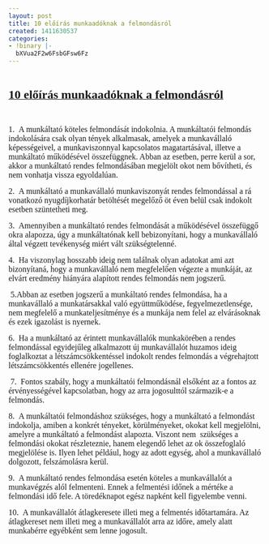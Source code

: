 ```yaml
---
layout: post
title: 10 előírás munkaadóknak a felmondásról
created: 1411630537
categories:
- !binary |-
  bXVua2F2w6FsbGFsw6Fz
---
```

<p>&nbsp;</p><p><!--[if gte mso 9]><xml>
 <w:WordDocument>
  <w:View>Normal</w:View>
  <w:Zoom>0</w:Zoom>
  <w:TrackMoves></w>
  <w:TrackFormatting></w>
  <w:HyphenationZone>21</w:HyphenationZone>
  <w:PunctuationKerning></w>
  <w:ValidateAgainstSchemas></w>
  <w:SaveIfXMLInvalid>false</w:SaveIfXMLInvalid>
  <w:IgnoreMixedContent>false</w:IgnoreMixedContent>
  <w:AlwaysShowPlaceholderText>false</w:AlwaysShowPlaceholderText>
  <w:DoNotPromoteQF></w>
  <w:LidThemeOther>HU</w:LidThemeOther>
  <w:LidThemeAsian>X-NONE</w:LidThemeAsian>
  <w:LidThemeComplexScript>X-NONE</w:LidThemeComplexScript>
  <w:Compatibility>
   <w:BreakWrappedTables></w>
   <w:SnapToGridInCell></w>
   <w:WrapTextWithPunct></w>
   <w:UseAsianBreakRules></w>
   <w:DontGrowAutofit></w>
   <w:SplitPgBreakAndParaMark></w>
   <w:EnableOpenTypeKerning></w>
   <w:DontFlipMirrorIndents></w>
   <w:OverrideTableStyleHps></w>
  </w:Compatibility>
  <m:mathPr>
   <m:mathFont m:val="Cambria Math"></m>
   <m:brkBin m:val="before"></m>
   <m:brkBinSub m:val="&#45;-"></m>
   <m:smallFrac m:val="off"></m>
   <m:dispDef></m>
   <m:lMargin m:val="0"></m>
   <m:rMargin m:val="0"></m>
   <m:defJc m:val="centerGroup"></m>
   <m:wrapIndent m:val="1440"></m>
   <m:intLim m:val="subSup"></m>
   <m:naryLim m:val="undOvr"></m>
  </m:mathPr></w:WordDocument>
</xml><![endif]--><!--[if gte mso 9]><xml>
 <w:LatentStyles DefLockedState="false" DefUnhideWhenUsed="false"
  DefSemiHidden="false" DefQFormat="false" DefPriority="99"
  LatentStyleCount="371">
  <w:LsdException Locked="false" Priority="0" QFormat="true" Name="Normal"></w>
  <w:LsdException Locked="false" Priority="9" QFormat="true" Name="heading 1"></w>
  <w:LsdException Locked="false" Priority="9" SemiHidden="true"
   UnhideWhenUsed="true" QFormat="true" Name="heading 2"></w>
  <w:LsdException Locked="false" Priority="9" SemiHidden="true"
   UnhideWhenUsed="true" QFormat="true" Name="heading 3"></w>
  <w:LsdException Locked="false" Priority="9" SemiHidden="true"
   UnhideWhenUsed="true" QFormat="true" Name="heading 4"></w>
  <w:LsdException Locked="false" Priority="9" SemiHidden="true"
   UnhideWhenUsed="true" QFormat="true" Name="heading 5"></w>
  <w:LsdException Locked="false" Priority="9" SemiHidden="true"
   UnhideWhenUsed="true" QFormat="true" Name="heading 6"></w>
  <w:LsdException Locked="false" Priority="9" SemiHidden="true"
   UnhideWhenUsed="true" QFormat="true" Name="heading 7"></w>
  <w:LsdException Locked="false" Priority="9" SemiHidden="true"
   UnhideWhenUsed="true" QFormat="true" Name="heading 8"></w>
  <w:LsdException Locked="false" Priority="9" SemiHidden="true"
   UnhideWhenUsed="true" QFormat="true" Name="heading 9"></w>
  <w:LsdException Locked="false" SemiHidden="true" UnhideWhenUsed="true"
   Name="index 1"></w>
  <w:LsdException Locked="false" SemiHidden="true" UnhideWhenUsed="true"
   Name="index 2"></w>
  <w:LsdException Locked="false" SemiHidden="true" UnhideWhenUsed="true"
   Name="index 3"></w>
  <w:LsdException Locked="false" SemiHidden="true" UnhideWhenUsed="true"
   Name="index 4"></w>
  <w:LsdException Locked="false" SemiHidden="true" UnhideWhenUsed="true"
   Name="index 5"></w>
  <w:LsdException Locked="false" SemiHidden="true" UnhideWhenUsed="true"
   Name="index 6"></w>
  <w:LsdException Locked="false" SemiHidden="true" UnhideWhenUsed="true"
   Name="index 7"></w>
  <w:LsdException Locked="false" SemiHidden="true" UnhideWhenUsed="true"
   Name="index 8"></w>
  <w:LsdException Locked="false" SemiHidden="true" UnhideWhenUsed="true"
   Name="index 9"></w>
  <w:LsdException Locked="false" Priority="39" SemiHidden="true"
   UnhideWhenUsed="true" Name="toc 1"></w>
  <w:LsdException Locked="false" Priority="39" SemiHidden="true"
   UnhideWhenUsed="true" Name="toc 2"></w>
  <w:LsdException Locked="false" Priority="39" SemiHidden="true"
   UnhideWhenUsed="true" Name="toc 3"></w>
  <w:LsdException Locked="false" Priority="39" SemiHidden="true"
   UnhideWhenUsed="true" Name="toc 4"></w>
  <w:LsdException Locked="false" Priority="39" SemiHidden="true"
   UnhideWhenUsed="true" Name="toc 5"></w>
  <w:LsdException Locked="false" Priority="39" SemiHidden="true"
   UnhideWhenUsed="true" Name="toc 6"></w>
  <w:LsdException Locked="false" Priority="39" SemiHidden="true"
   UnhideWhenUsed="true" Name="toc 7"></w>
  <w:LsdException Locked="false" Priority="39" SemiHidden="true"
   UnhideWhenUsed="true" Name="toc 8"></w>
  <w:LsdException Locked="false" Priority="39" SemiHidden="true"
   UnhideWhenUsed="true" Name="toc 9"></w>
  <w:LsdException Locked="false" SemiHidden="true" UnhideWhenUsed="true"
   Name="Normal Indent"></w>
  <w:LsdException Locked="false" SemiHidden="true" UnhideWhenUsed="true"
   Name="footnote text"></w>
  <w:LsdException Locked="false" SemiHidden="true" UnhideWhenUsed="true"
   Name="annotation text"></w>
  <w:LsdException Locked="false" SemiHidden="true" UnhideWhenUsed="true"
   Name="header"></w>
  <w:LsdException Locked="false" SemiHidden="true" UnhideWhenUsed="true"
   Name="footer"></w>
  <w:LsdException Locked="false" SemiHidden="true" UnhideWhenUsed="true"
   Name="index heading"></w>
  <w:LsdException Locked="false" Priority="35" SemiHidden="true"
   UnhideWhenUsed="true" QFormat="true" Name="caption"></w>
  <w:LsdException Locked="false" SemiHidden="true" UnhideWhenUsed="true"
   Name="table of figures"></w>
  <w:LsdException Locked="false" SemiHidden="true" UnhideWhenUsed="true"
   Name="envelope address"></w>
  <w:LsdException Locked="false" SemiHidden="true" UnhideWhenUsed="true"
   Name="envelope return"></w>
  <w:LsdException Locked="false" SemiHidden="true" UnhideWhenUsed="true"
   Name="footnote reference"></w>
  <w:LsdException Locked="false" SemiHidden="true" UnhideWhenUsed="true"
   Name="annotation reference"></w>
  <w:LsdException Locked="false" SemiHidden="true" UnhideWhenUsed="true"
   Name="line number"></w>
  <w:LsdException Locked="false" SemiHidden="true" UnhideWhenUsed="true"
   Name="page number"></w>
  <w:LsdException Locked="false" SemiHidden="true" UnhideWhenUsed="true"
   Name="endnote reference"></w>
  <w:LsdException Locked="false" SemiHidden="true" UnhideWhenUsed="true"
   Name="endnote text"></w>
  <w:LsdException Locked="false" SemiHidden="true" UnhideWhenUsed="true"
   Name="table of authorities"></w>
  <w:LsdException Locked="false" SemiHidden="true" UnhideWhenUsed="true"
   Name="macro"></w>
  <w:LsdException Locked="false" SemiHidden="true" UnhideWhenUsed="true"
   Name="toa heading"></w>
  <w:LsdException Locked="false" SemiHidden="true" UnhideWhenUsed="true"
   Name="List"></w>
  <w:LsdException Locked="false" SemiHidden="true" UnhideWhenUsed="true"
   Name="List Bullet"></w>
  <w:LsdException Locked="false" SemiHidden="true" UnhideWhenUsed="true"
   Name="List Number"></w>
  <w:LsdException Locked="false" SemiHidden="true" UnhideWhenUsed="true"
   Name="List 2"></w>
  <w:LsdException Locked="false" SemiHidden="true" UnhideWhenUsed="true"
   Name="List 3"></w>
  <w:LsdException Locked="false" SemiHidden="true" UnhideWhenUsed="true"
   Name="List 4"></w>
  <w:LsdException Locked="false" SemiHidden="true" UnhideWhenUsed="true"
   Name="List 5"></w>
  <w:LsdException Locked="false" SemiHidden="true" UnhideWhenUsed="true"
   Name="List Bullet 2"></w>
  <w:LsdException Locked="false" SemiHidden="true" UnhideWhenUsed="true"
   Name="List Bullet 3"></w>
  <w:LsdException Locked="false" SemiHidden="true" UnhideWhenUsed="true"
   Name="List Bullet 4"></w>
  <w:LsdException Locked="false" SemiHidden="true" UnhideWhenUsed="true"
   Name="List Bullet 5"></w>
  <w:LsdException Locked="false" SemiHidden="true" UnhideWhenUsed="true"
   Name="List Number 2"></w>
  <w:LsdException Locked="false" SemiHidden="true" UnhideWhenUsed="true"
   Name="List Number 3"></w>
  <w:LsdException Locked="false" SemiHidden="true" UnhideWhenUsed="true"
   Name="List Number 4"></w>
  <w:LsdException Locked="false" SemiHidden="true" UnhideWhenUsed="true"
   Name="List Number 5"></w>
  <w:LsdException Locked="false" Priority="10" QFormat="true" Name="Title"></w>
  <w:LsdException Locked="false" SemiHidden="true" UnhideWhenUsed="true"
   Name="Closing"></w>
  <w:LsdException Locked="false" SemiHidden="true" UnhideWhenUsed="true"
   Name="Signature"></w>
  <w:LsdException Locked="false" Priority="1" SemiHidden="true"
   UnhideWhenUsed="true" Name="Default Paragraph Font"></w>
  <w:LsdException Locked="false" SemiHidden="true" UnhideWhenUsed="true"
   Name="Body Text"></w>
  <w:LsdException Locked="false" SemiHidden="true" UnhideWhenUsed="true"
   Name="Body Text Indent"></w>
  <w:LsdException Locked="false" SemiHidden="true" UnhideWhenUsed="true"
   Name="List Continue"></w>
  <w:LsdException Locked="false" SemiHidden="true" UnhideWhenUsed="true"
   Name="List Continue 2"></w>
  <w:LsdException Locked="false" SemiHidden="true" UnhideWhenUsed="true"
   Name="List Continue 3"></w>
  <w:LsdException Locked="false" SemiHidden="true" UnhideWhenUsed="true"
   Name="List Continue 4"></w>
  <w:LsdException Locked="false" SemiHidden="true" UnhideWhenUsed="true"
   Name="List Continue 5"></w>
  <w:LsdException Locked="false" SemiHidden="true" UnhideWhenUsed="true"
   Name="Message Header"></w>
  <w:LsdException Locked="false" Priority="11" QFormat="true" Name="Subtitle"></w>
  <w:LsdException Locked="false" SemiHidden="true" UnhideWhenUsed="true"
   Name="Salutation"></w>
  <w:LsdException Locked="false" SemiHidden="true" UnhideWhenUsed="true"
   Name="Date"></w>
  <w:LsdException Locked="false" SemiHidden="true" UnhideWhenUsed="true"
   Name="Body Text First Indent"></w>
  <w:LsdException Locked="false" SemiHidden="true" UnhideWhenUsed="true"
   Name="Body Text First Indent 2"></w>
  <w:LsdException Locked="false" SemiHidden="true" UnhideWhenUsed="true"
   Name="Note Heading"></w>
  <w:LsdException Locked="false" SemiHidden="true" UnhideWhenUsed="true"
   Name="Body Text 2"></w>
  <w:LsdException Locked="false" SemiHidden="true" UnhideWhenUsed="true"
   Name="Body Text 3"></w>
  <w:LsdException Locked="false" SemiHidden="true" UnhideWhenUsed="true"
   Name="Body Text Indent 2"></w>
  <w:LsdException Locked="false" SemiHidden="true" UnhideWhenUsed="true"
   Name="Body Text Indent 3"></w>
  <w:LsdException Locked="false" SemiHidden="true" UnhideWhenUsed="true"
   Name="Block Text"></w>
  <w:LsdException Locked="false" SemiHidden="true" UnhideWhenUsed="true"
   Name="Hyperlink"></w>
  <w:LsdException Locked="false" SemiHidden="true" UnhideWhenUsed="true"
   Name="FollowedHyperlink"></w>
  <w:LsdException Locked="false" Priority="22" QFormat="true" Name="Strong"></w>
  <w:LsdException Locked="false" Priority="20" QFormat="true" Name="Emphasis"></w>
  <w:LsdException Locked="false" SemiHidden="true" UnhideWhenUsed="true"
   Name="Document Map"></w>
  <w:LsdException Locked="false" SemiHidden="true" UnhideWhenUsed="true"
   Name="Plain Text"></w>
  <w:LsdException Locked="false" SemiHidden="true" UnhideWhenUsed="true"
   Name="E-mail Signature"></w>
  <w:LsdException Locked="false" SemiHidden="true" UnhideWhenUsed="true"
   Name="HTML Top of Form"></w>
  <w:LsdException Locked="false" SemiHidden="true" UnhideWhenUsed="true"
   Name="HTML Bottom of Form"></w>
  <w:LsdException Locked="false" SemiHidden="true" UnhideWhenUsed="true"
   Name="Normal (Web)"></w>
  <w:LsdException Locked="false" SemiHidden="true" UnhideWhenUsed="true"
   Name="HTML Acronym"></w>
  <w:LsdException Locked="false" SemiHidden="true" UnhideWhenUsed="true"
   Name="HTML Address"></w>
  <w:LsdException Locked="false" SemiHidden="true" UnhideWhenUsed="true"
   Name="HTML Cite"></w>
  <w:LsdException Locked="false" SemiHidden="true" UnhideWhenUsed="true"
   Name="HTML Code"></w>
  <w:LsdException Locked="false" SemiHidden="true" UnhideWhenUsed="true"
   Name="HTML Definition"></w>
  <w:LsdException Locked="false" SemiHidden="true" UnhideWhenUsed="true"
   Name="HTML Keyboard"></w>
  <w:LsdException Locked="false" SemiHidden="true" UnhideWhenUsed="true"
   Name="HTML Preformatted"></w>
  <w:LsdException Locked="false" SemiHidden="true" UnhideWhenUsed="true"
   Name="HTML Sample"></w>
  <w:LsdException Locked="false" SemiHidden="true" UnhideWhenUsed="true"
   Name="HTML Typewriter"></w>
  <w:LsdException Locked="false" SemiHidden="true" UnhideWhenUsed="true"
   Name="HTML Variable"></w>
  <w:LsdException Locked="false" SemiHidden="true" UnhideWhenUsed="true"
   Name="Normal Table"></w>
  <w:LsdException Locked="false" SemiHidden="true" UnhideWhenUsed="true"
   Name="annotation subject"></w>
  <w:LsdException Locked="false" SemiHidden="true" UnhideWhenUsed="true"
   Name="No List"></w>
  <w:LsdException Locked="false" SemiHidden="true" UnhideWhenUsed="true"
   Name="Outline List 1"></w>
  <w:LsdException Locked="false" SemiHidden="true" UnhideWhenUsed="true"
   Name="Outline List 2"></w>
  <w:LsdException Locked="false" SemiHidden="true" UnhideWhenUsed="true"
   Name="Outline List 3"></w>
  <w:LsdException Locked="false" SemiHidden="true" UnhideWhenUsed="true"
   Name="Table Simple 1"></w>
  <w:LsdException Locked="false" SemiHidden="true" UnhideWhenUsed="true"
   Name="Table Simple 2"></w>
  <w:LsdException Locked="false" SemiHidden="true" UnhideWhenUsed="true"
   Name="Table Simple 3"></w>
  <w:LsdException Locked="false" SemiHidden="true" UnhideWhenUsed="true"
   Name="Table Classic 1"></w>
  <w:LsdException Locked="false" SemiHidden="true" UnhideWhenUsed="true"
   Name="Table Classic 2"></w>
  <w:LsdException Locked="false" SemiHidden="true" UnhideWhenUsed="true"
   Name="Table Classic 3"></w>
  <w:LsdException Locked="false" SemiHidden="true" UnhideWhenUsed="true"
   Name="Table Classic 4"></w>
  <w:LsdException Locked="false" SemiHidden="true" UnhideWhenUsed="true"
   Name="Table Colorful 1"></w>
  <w:LsdException Locked="false" SemiHidden="true" UnhideWhenUsed="true"
   Name="Table Colorful 2"></w>
  <w:LsdException Locked="false" SemiHidden="true" UnhideWhenUsed="true"
   Name="Table Colorful 3"></w>
  <w:LsdException Locked="false" SemiHidden="true" UnhideWhenUsed="true"
   Name="Table Columns 1"></w>
  <w:LsdException Locked="false" SemiHidden="true" UnhideWhenUsed="true"
   Name="Table Columns 2"></w>
  <w:LsdException Locked="false" SemiHidden="true" UnhideWhenUsed="true"
   Name="Table Columns 3"></w>
  <w:LsdException Locked="false" SemiHidden="true" UnhideWhenUsed="true"
   Name="Table Columns 4"></w>
  <w:LsdException Locked="false" SemiHidden="true" UnhideWhenUsed="true"
   Name="Table Columns 5"></w>
  <w:LsdException Locked="false" SemiHidden="true" UnhideWhenUsed="true"
   Name="Table Grid 1"></w>
  <w:LsdException Locked="false" SemiHidden="true" UnhideWhenUsed="true"
   Name="Table Grid 2"></w>
  <w:LsdException Locked="false" SemiHidden="true" UnhideWhenUsed="true"
   Name="Table Grid 3"></w>
  <w:LsdException Locked="false" SemiHidden="true" UnhideWhenUsed="true"
   Name="Table Grid 4"></w>
  <w:LsdException Locked="false" SemiHidden="true" UnhideWhenUsed="true"
   Name="Table Grid 5"></w>
  <w:LsdException Locked="false" SemiHidden="true" UnhideWhenUsed="true"
   Name="Table Grid 6"></w>
  <w:LsdException Locked="false" SemiHidden="true" UnhideWhenUsed="true"
   Name="Table Grid 7"></w>
  <w:LsdException Locked="false" SemiHidden="true" UnhideWhenUsed="true"
   Name="Table Grid 8"></w>
  <w:LsdException Locked="false" SemiHidden="true" UnhideWhenUsed="true"
   Name="Table List 1"></w>
  <w:LsdException Locked="false" SemiHidden="true" UnhideWhenUsed="true"
   Name="Table List 2"></w>
  <w:LsdException Locked="false" SemiHidden="true" UnhideWhenUsed="true"
   Name="Table List 3"></w>
  <w:LsdException Locked="false" SemiHidden="true" UnhideWhenUsed="true"
   Name="Table List 4"></w>
  <w:LsdException Locked="false" SemiHidden="true" UnhideWhenUsed="true"
   Name="Table List 5"></w>
  <w:LsdException Locked="false" SemiHidden="true" UnhideWhenUsed="true"
   Name="Table List 6"></w>
  <w:LsdException Locked="false" SemiHidden="true" UnhideWhenUsed="true"
   Name="Table List 7"></w>
  <w:LsdException Locked="false" SemiHidden="true" UnhideWhenUsed="true"
   Name="Table List 8"></w>
  <w:LsdException Locked="false" SemiHidden="true" UnhideWhenUsed="true"
   Name="Table 3D effects 1"></w>
  <w:LsdException Locked="false" SemiHidden="true" UnhideWhenUsed="true"
   Name="Table 3D effects 2"></w>
  <w:LsdException Locked="false" SemiHidden="true" UnhideWhenUsed="true"
   Name="Table 3D effects 3"></w>
  <w:LsdException Locked="false" SemiHidden="true" UnhideWhenUsed="true"
   Name="Table Contemporary"></w>
  <w:LsdException Locked="false" SemiHidden="true" UnhideWhenUsed="true"
   Name="Table Elegant"></w>
  <w:LsdException Locked="false" SemiHidden="true" UnhideWhenUsed="true"
   Name="Table Professional"></w>
  <w:LsdException Locked="false" SemiHidden="true" UnhideWhenUsed="true"
   Name="Table Subtle 1"></w>
  <w:LsdException Locked="false" SemiHidden="true" UnhideWhenUsed="true"
   Name="Table Subtle 2"></w>
  <w:LsdException Locked="false" SemiHidden="true" UnhideWhenUsed="true"
   Name="Table Web 1"></w>
  <w:LsdException Locked="false" SemiHidden="true" UnhideWhenUsed="true"
   Name="Table Web 2"></w>
  <w:LsdException Locked="false" SemiHidden="true" UnhideWhenUsed="true"
   Name="Table Web 3"></w>
  <w:LsdException Locked="false" SemiHidden="true" UnhideWhenUsed="true"
   Name="Balloon Text"></w>
  <w:LsdException Locked="false" Priority="39" Name="Table Grid"></w>
  <w:LsdException Locked="false" SemiHidden="true" UnhideWhenUsed="true"
   Name="Table Theme"></w>
  <w:LsdException Locked="false" SemiHidden="true" Name="Placeholder Text"></w>
  <w:LsdException Locked="false" Priority="1" QFormat="true" Name="No Spacing"></w>
  <w:LsdException Locked="false" Priority="60" Name="Light Shading"></w>
  <w:LsdException Locked="false" Priority="61" Name="Light List"></w>
  <w:LsdException Locked="false" Priority="62" Name="Light Grid"></w>
  <w:LsdException Locked="false" Priority="63" Name="Medium Shading 1"></w>
  <w:LsdException Locked="false" Priority="64" Name="Medium Shading 2"></w>
  <w:LsdException Locked="false" Priority="65" Name="Medium List 1"></w>
  <w:LsdException Locked="false" Priority="66" Name="Medium List 2"></w>
  <w:LsdException Locked="false" Priority="67" Name="Medium Grid 1"></w>
  <w:LsdException Locked="false" Priority="68" Name="Medium Grid 2"></w>
  <w:LsdException Locked="false" Priority="69" Name="Medium Grid 3"></w>
  <w:LsdException Locked="false" Priority="70" Name="Dark List"></w>
  <w:LsdException Locked="false" Priority="71" Name="Colorful Shading"></w>
  <w:LsdException Locked="false" Priority="72" Name="Colorful List"></w>
  <w:LsdException Locked="false" Priority="73" Name="Colorful Grid"></w>
  <w:LsdException Locked="false" Priority="60" Name="Light Shading Accent 1"></w>
  <w:LsdException Locked="false" Priority="61" Name="Light List Accent 1"></w>
  <w:LsdException Locked="false" Priority="62" Name="Light Grid Accent 1"></w>
  <w:LsdException Locked="false" Priority="63" Name="Medium Shading 1 Accent 1"></w>
  <w:LsdException Locked="false" Priority="64" Name="Medium Shading 2 Accent 1"></w>
  <w:LsdException Locked="false" Priority="65" Name="Medium List 1 Accent 1"></w>
  <w:LsdException Locked="false" SemiHidden="true" Name="Revision"></w>
  <w:LsdException Locked="false" Priority="34" QFormat="true"
   Name="List Paragraph"></w>
  <w:LsdException Locked="false" Priority="29" QFormat="true" Name="Quote"></w>
  <w:LsdException Locked="false" Priority="30" QFormat="true"
   Name="Intense Quote"></w>
  <w:LsdException Locked="false" Priority="66" Name="Medium List 2 Accent 1"></w>
  <w:LsdException Locked="false" Priority="67" Name="Medium Grid 1 Accent 1"></w>
  <w:LsdException Locked="false" Priority="68" Name="Medium Grid 2 Accent 1"></w>
  <w:LsdException Locked="false" Priority="69" Name="Medium Grid 3 Accent 1"></w>
  <w:LsdException Locked="false" Priority="70" Name="Dark List Accent 1"></w>
  <w:LsdException Locked="false" Priority="71" Name="Colorful Shading Accent 1"></w>
  <w:LsdException Locked="false" Priority="72" Name="Colorful List Accent 1"></w>
  <w:LsdException Locked="false" Priority="73" Name="Colorful Grid Accent 1"></w>
  <w:LsdException Locked="false" Priority="60" Name="Light Shading Accent 2"></w>
  <w:LsdException Locked="false" Priority="61" Name="Light List Accent 2"></w>
  <w:LsdException Locked="false" Priority="62" Name="Light Grid Accent 2"></w>
  <w:LsdException Locked="false" Priority="63" Name="Medium Shading 1 Accent 2"></w>
  <w:LsdException Locked="false" Priority="64" Name="Medium Shading 2 Accent 2"></w>
  <w:LsdException Locked="false" Priority="65" Name="Medium List 1 Accent 2"></w>
  <w:LsdException Locked="false" Priority="66" Name="Medium List 2 Accent 2"></w>
  <w:LsdException Locked="false" Priority="67" Name="Medium Grid 1 Accent 2"></w>
  <w:LsdException Locked="false" Priority="68" Name="Medium Grid 2 Accent 2"></w>
  <w:LsdException Locked="false" Priority="69" Name="Medium Grid 3 Accent 2"></w>
  <w:LsdException Locked="false" Priority="70" Name="Dark List Accent 2"></w>
  <w:LsdException Locked="false" Priority="71" Name="Colorful Shading Accent 2"></w>
  <w:LsdException Locked="false" Priority="72" Name="Colorful List Accent 2"></w>
  <w:LsdException Locked="false" Priority="73" Name="Colorful Grid Accent 2"></w>
  <w:LsdException Locked="false" Priority="60" Name="Light Shading Accent 3"></w>
  <w:LsdException Locked="false" Priority="61" Name="Light List Accent 3"></w>
  <w:LsdException Locked="false" Priority="62" Name="Light Grid Accent 3"></w>
  <w:LsdException Locked="false" Priority="63" Name="Medium Shading 1 Accent 3"></w>
  <w:LsdException Locked="false" Priority="64" Name="Medium Shading 2 Accent 3"></w>
  <w:LsdException Locked="false" Priority="65" Name="Medium List 1 Accent 3"></w>
  <w:LsdException Locked="false" Priority="66" Name="Medium List 2 Accent 3"></w>
  <w:LsdException Locked="false" Priority="67" Name="Medium Grid 1 Accent 3"></w>
  <w:LsdException Locked="false" Priority="68" Name="Medium Grid 2 Accent 3"></w>
  <w:LsdException Locked="false" Priority="69" Name="Medium Grid 3 Accent 3"></w>
  <w:LsdException Locked="false" Priority="70" Name="Dark List Accent 3"></w>
  <w:LsdException Locked="false" Priority="71" Name="Colorful Shading Accent 3"></w>
  <w:LsdException Locked="false" Priority="72" Name="Colorful List Accent 3"></w>
  <w:LsdException Locked="false" Priority="73" Name="Colorful Grid Accent 3"></w>
  <w:LsdException Locked="false" Priority="60" Name="Light Shading Accent 4"></w>
  <w:LsdException Locked="false" Priority="61" Name="Light List Accent 4"></w>
  <w:LsdException Locked="false" Priority="62" Name="Light Grid Accent 4"></w>
  <w:LsdException Locked="false" Priority="63" Name="Medium Shading 1 Accent 4"></w>
  <w:LsdException Locked="false" Priority="64" Name="Medium Shading 2 Accent 4"></w>
  <w:LsdException Locked="false" Priority="65" Name="Medium List 1 Accent 4"></w>
  <w:LsdException Locked="false" Priority="66" Name="Medium List 2 Accent 4"></w>
  <w:LsdException Locked="false" Priority="67" Name="Medium Grid 1 Accent 4"></w>
  <w:LsdException Locked="false" Priority="68" Name="Medium Grid 2 Accent 4"></w>
  <w:LsdException Locked="false" Priority="69" Name="Medium Grid 3 Accent 4"></w>
  <w:LsdException Locked="false" Priority="70" Name="Dark List Accent 4"></w>
  <w:LsdException Locked="false" Priority="71" Name="Colorful Shading Accent 4"></w>
  <w:LsdException Locked="false" Priority="72" Name="Colorful List Accent 4"></w>
  <w:LsdException Locked="false" Priority="73" Name="Colorful Grid Accent 4"></w>
  <w:LsdException Locked="false" Priority="60" Name="Light Shading Accent 5"></w>
  <w:LsdException Locked="false" Priority="61" Name="Light List Accent 5"></w>
  <w:LsdException Locked="false" Priority="62" Name="Light Grid Accent 5"></w>
  <w:LsdException Locked="false" Priority="63" Name="Medium Shading 1 Accent 5"></w>
  <w:LsdException Locked="false" Priority="64" Name="Medium Shading 2 Accent 5"></w>
  <w:LsdException Locked="false" Priority="65" Name="Medium List 1 Accent 5"></w>
  <w:LsdException Locked="false" Priority="66" Name="Medium List 2 Accent 5"></w>
  <w:LsdException Locked="false" Priority="67" Name="Medium Grid 1 Accent 5"></w>
  <w:LsdException Locked="false" Priority="68" Name="Medium Grid 2 Accent 5"></w>
  <w:LsdException Locked="false" Priority="69" Name="Medium Grid 3 Accent 5"></w>
  <w:LsdException Locked="false" Priority="70" Name="Dark List Accent 5"></w>
  <w:LsdException Locked="false" Priority="71" Name="Colorful Shading Accent 5"></w>
  <w:LsdException Locked="false" Priority="72" Name="Colorful List Accent 5"></w>
  <w:LsdException Locked="false" Priority="73" Name="Colorful Grid Accent 5"></w>
  <w:LsdException Locked="false" Priority="60" Name="Light Shading Accent 6"></w>
  <w:LsdException Locked="false" Priority="61" Name="Light List Accent 6"></w>
  <w:LsdException Locked="false" Priority="62" Name="Light Grid Accent 6"></w>
  <w:LsdException Locked="false" Priority="63" Name="Medium Shading 1 Accent 6"></w>
  <w:LsdException Locked="false" Priority="64" Name="Medium Shading 2 Accent 6"></w>
  <w:LsdException Locked="false" Priority="65" Name="Medium List 1 Accent 6"></w>
  <w:LsdException Locked="false" Priority="66" Name="Medium List 2 Accent 6"></w>
  <w:LsdException Locked="false" Priority="67" Name="Medium Grid 1 Accent 6"></w>
  <w:LsdException Locked="false" Priority="68" Name="Medium Grid 2 Accent 6"></w>
  <w:LsdException Locked="false" Priority="69" Name="Medium Grid 3 Accent 6"></w>
  <w:LsdException Locked="false" Priority="70" Name="Dark List Accent 6"></w>
  <w:LsdException Locked="false" Priority="71" Name="Colorful Shading Accent 6"></w>
  <w:LsdException Locked="false" Priority="72" Name="Colorful List Accent 6"></w>
  <w:LsdException Locked="false" Priority="73" Name="Colorful Grid Accent 6"></w>
  <w:LsdException Locked="false" Priority="19" QFormat="true"
   Name="Subtle Emphasis"></w>
  <w:LsdException Locked="false" Priority="21" QFormat="true"
   Name="Intense Emphasis"></w>
  <w:LsdException Locked="false" Priority="31" QFormat="true"
   Name="Subtle Reference"></w>
  <w:LsdException Locked="false" Priority="32" QFormat="true"
   Name="Intense Reference"></w>
  <w:LsdException Locked="false" Priority="33" QFormat="true" Name="Book Title"></w>
  <w:LsdException Locked="false" Priority="37" SemiHidden="true"
   UnhideWhenUsed="true" Name="Bibliography"></w>
  <w:LsdException Locked="false" Priority="39" SemiHidden="true"
   UnhideWhenUsed="true" QFormat="true" Name="TOC Heading"></w>
  <w:LsdException Locked="false" Priority="41" Name="Plain Table 1"></w>
  <w:LsdException Locked="false" Priority="42" Name="Plain Table 2"></w>
  <w:LsdException Locked="false" Priority="43" Name="Plain Table 3"></w>
  <w:LsdException Locked="false" Priority="44" Name="Plain Table 4"></w>
  <w:LsdException Locked="false" Priority="45" Name="Plain Table 5"></w>
  <w:LsdException Locked="false" Priority="40" Name="Grid Table Light"></w>
  <w:LsdException Locked="false" Priority="46" Name="Grid Table 1 Light"></w>
  <w:LsdException Locked="false" Priority="47" Name="Grid Table 2"></w>
  <w:LsdException Locked="false" Priority="48" Name="Grid Table 3"></w>
  <w:LsdException Locked="false" Priority="49" Name="Grid Table 4"></w>
  <w:LsdException Locked="false" Priority="50" Name="Grid Table 5 Dark"></w>
  <w:LsdException Locked="false" Priority="51" Name="Grid Table 6 Colorful"></w>
  <w:LsdException Locked="false" Priority="52" Name="Grid Table 7 Colorful"></w>
  <w:LsdException Locked="false" Priority="46"
   Name="Grid Table 1 Light Accent 1"></w>
  <w:LsdException Locked="false" Priority="47" Name="Grid Table 2 Accent 1"></w>
  <w:LsdException Locked="false" Priority="48" Name="Grid Table 3 Accent 1"></w>
  <w:LsdException Locked="false" Priority="49" Name="Grid Table 4 Accent 1"></w>
  <w:LsdException Locked="false" Priority="50" Name="Grid Table 5 Dark Accent 1"></w>
  <w:LsdException Locked="false" Priority="51"
   Name="Grid Table 6 Colorful Accent 1"></w>
  <w:LsdException Locked="false" Priority="52"
   Name="Grid Table 7 Colorful Accent 1"></w>
  <w:LsdException Locked="false" Priority="46"
   Name="Grid Table 1 Light Accent 2"></w>
  <w:LsdException Locked="false" Priority="47" Name="Grid Table 2 Accent 2"></w>
  <w:LsdException Locked="false" Priority="48" Name="Grid Table 3 Accent 2"></w>
  <w:LsdException Locked="false" Priority="49" Name="Grid Table 4 Accent 2"></w>
  <w:LsdException Locked="false" Priority="50" Name="Grid Table 5 Dark Accent 2"></w>
  <w:LsdException Locked="false" Priority="51"
   Name="Grid Table 6 Colorful Accent 2"></w>
  <w:LsdException Locked="false" Priority="52"
   Name="Grid Table 7 Colorful Accent 2"></w>
  <w:LsdException Locked="false" Priority="46"
   Name="Grid Table 1 Light Accent 3"></w>
  <w:LsdException Locked="false" Priority="47" Name="Grid Table 2 Accent 3"></w>
  <w:LsdException Locked="false" Priority="48" Name="Grid Table 3 Accent 3"></w>
  <w:LsdException Locked="false" Priority="49" Name="Grid Table 4 Accent 3"></w>
  <w:LsdException Locked="false" Priority="50" Name="Grid Table 5 Dark Accent 3"></w>
  <w:LsdException Locked="false" Priority="51"
   Name="Grid Table 6 Colorful Accent 3"></w>
  <w:LsdException Locked="false" Priority="52"
   Name="Grid Table 7 Colorful Accent 3"></w>
  <w:LsdException Locked="false" Priority="46"
   Name="Grid Table 1 Light Accent 4"></w>
  <w:LsdException Locked="false" Priority="47" Name="Grid Table 2 Accent 4"></w>
  <w:LsdException Locked="false" Priority="48" Name="Grid Table 3 Accent 4"></w>
  <w:LsdException Locked="false" Priority="49" Name="Grid Table 4 Accent 4"></w>
  <w:LsdException Locked="false" Priority="50" Name="Grid Table 5 Dark Accent 4"></w>
  <w:LsdException Locked="false" Priority="51"
   Name="Grid Table 6 Colorful Accent 4"></w>
  <w:LsdException Locked="false" Priority="52"
   Name="Grid Table 7 Colorful Accent 4"></w>
  <w:LsdException Locked="false" Priority="46"
   Name="Grid Table 1 Light Accent 5"></w>
  <w:LsdException Locked="false" Priority="47" Name="Grid Table 2 Accent 5"></w>
  <w:LsdException Locked="false" Priority="48" Name="Grid Table 3 Accent 5"></w>
  <w:LsdException Locked="false" Priority="49" Name="Grid Table 4 Accent 5"></w>
  <w:LsdException Locked="false" Priority="50" Name="Grid Table 5 Dark Accent 5"></w>
  <w:LsdException Locked="false" Priority="51"
   Name="Grid Table 6 Colorful Accent 5"></w>
  <w:LsdException Locked="false" Priority="52"
   Name="Grid Table 7 Colorful Accent 5"></w>
  <w:LsdException Locked="false" Priority="46"
   Name="Grid Table 1 Light Accent 6"></w>
  <w:LsdException Locked="false" Priority="47" Name="Grid Table 2 Accent 6"></w>
  <w:LsdException Locked="false" Priority="48" Name="Grid Table 3 Accent 6"></w>
  <w:LsdException Locked="false" Priority="49" Name="Grid Table 4 Accent 6"></w>
  <w:LsdException Locked="false" Priority="50" Name="Grid Table 5 Dark Accent 6"></w>
  <w:LsdException Locked="false" Priority="51"
   Name="Grid Table 6 Colorful Accent 6"></w>
  <w:LsdException Locked="false" Priority="52"
   Name="Grid Table 7 Colorful Accent 6"></w>
  <w:LsdException Locked="false" Priority="46" Name="List Table 1 Light"></w>
  <w:LsdException Locked="false" Priority="47" Name="List Table 2"></w>
  <w:LsdException Locked="false" Priority="48" Name="List Table 3"></w>
  <w:LsdException Locked="false" Priority="49" Name="List Table 4"></w>
  <w:LsdException Locked="false" Priority="50" Name="List Table 5 Dark"></w>
  <w:LsdException Locked="false" Priority="51" Name="List Table 6 Colorful"></w>
  <w:LsdException Locked="false" Priority="52" Name="List Table 7 Colorful"></w>
  <w:LsdException Locked="false" Priority="46"
   Name="List Table 1 Light Accent 1"></w>
  <w:LsdException Locked="false" Priority="47" Name="List Table 2 Accent 1"></w>
  <w:LsdException Locked="false" Priority="48" Name="List Table 3 Accent 1"></w>
  <w:LsdException Locked="false" Priority="49" Name="List Table 4 Accent 1"></w>
  <w:LsdException Locked="false" Priority="50" Name="List Table 5 Dark Accent 1"></w>
  <w:LsdException Locked="false" Priority="51"
   Name="List Table 6 Colorful Accent 1"></w>
  <w:LsdException Locked="false" Priority="52"
   Name="List Table 7 Colorful Accent 1"></w>
  <w:LsdException Locked="false" Priority="46"
   Name="List Table 1 Light Accent 2"></w>
  <w:LsdException Locked="false" Priority="47" Name="List Table 2 Accent 2"></w>
  <w:LsdException Locked="false" Priority="48" Name="List Table 3 Accent 2"></w>
  <w:LsdException Locked="false" Priority="49" Name="List Table 4 Accent 2"></w>
  <w:LsdException Locked="false" Priority="50" Name="List Table 5 Dark Accent 2"></w>
  <w:LsdException Locked="false" Priority="51"
   Name="List Table 6 Colorful Accent 2"></w>
  <w:LsdException Locked="false" Priority="52"
   Name="List Table 7 Colorful Accent 2"></w>
  <w:LsdException Locked="false" Priority="46"
   Name="List Table 1 Light Accent 3"></w>
  <w:LsdException Locked="false" Priority="47" Name="List Table 2 Accent 3"></w>
  <w:LsdException Locked="false" Priority="48" Name="List Table 3 Accent 3"></w>
  <w:LsdException Locked="false" Priority="49" Name="List Table 4 Accent 3"></w>
  <w:LsdException Locked="false" Priority="50" Name="List Table 5 Dark Accent 3"></w>
  <w:LsdException Locked="false" Priority="51"
   Name="List Table 6 Colorful Accent 3"></w>
  <w:LsdException Locked="false" Priority="52"
   Name="List Table 7 Colorful Accent 3"></w>
  <w:LsdException Locked="false" Priority="46"
   Name="List Table 1 Light Accent 4"></w>
  <w:LsdException Locked="false" Priority="47" Name="List Table 2 Accent 4"></w>
  <w:LsdException Locked="false" Priority="48" Name="List Table 3 Accent 4"></w>
  <w:LsdException Locked="false" Priority="49" Name="List Table 4 Accent 4"></w>
  <w:LsdException Locked="false" Priority="50" Name="List Table 5 Dark Accent 4"></w>
  <w:LsdException Locked="false" Priority="51"
   Name="List Table 6 Colorful Accent 4"></w>
  <w:LsdException Locked="false" Priority="52"
   Name="List Table 7 Colorful Accent 4"></w>
  <w:LsdException Locked="false" Priority="46"
   Name="List Table 1 Light Accent 5"></w>
  <w:LsdException Locked="false" Priority="47" Name="List Table 2 Accent 5"></w>
  <w:LsdException Locked="false" Priority="48" Name="List Table 3 Accent 5"></w>
  <w:LsdException Locked="false" Priority="49" Name="List Table 4 Accent 5"></w>
  <w:LsdException Locked="false" Priority="50" Name="List Table 5 Dark Accent 5"></w>
  <w:LsdException Locked="false" Priority="51"
   Name="List Table 6 Colorful Accent 5"></w>
  <w:LsdException Locked="false" Priority="52"
   Name="List Table 7 Colorful Accent 5"></w>
  <w:LsdException Locked="false" Priority="46"
   Name="List Table 1 Light Accent 6"></w>
  <w:LsdException Locked="false" Priority="47" Name="List Table 2 Accent 6"></w>
  <w:LsdException Locked="false" Priority="48" Name="List Table 3 Accent 6"></w>
  <w:LsdException Locked="false" Priority="49" Name="List Table 4 Accent 6"></w>
  <w:LsdException Locked="false" Priority="50" Name="List Table 5 Dark Accent 6"></w>
  <w:LsdException Locked="false" Priority="51"
   Name="List Table 6 Colorful Accent 6"></w>
  <w:LsdException Locked="false" Priority="52"
   Name="List Table 7 Colorful Accent 6"></w>
 </w:LatentStyles>
</xml><![endif]--><!--[if gte mso 10]>
<style>
 /* Style Definitions */
 table.MsoNormalTable
	{mso-style-name:"Normál táblázat";
	mso-tstyle-rowband-size:0;
	mso-tstyle-colband-size:0;
	mso-style-noshow:yes;
	mso-style-priority:99;
	mso-style-parent:"";
	mso-padding-alt:0cm 5.4pt 0cm 5.4pt;
	mso-para-margin-top:0cm;
	mso-para-margin-right:0cm;
	mso-para-margin-bottom:8.0pt;
	mso-para-margin-left:0cm;
	line-height:107%;
	mso-pagination:widow-orphan;
	font-size:11.0pt;
	font-family:"Calibri","sans-serif";
	mso-ascii-font-family:Calibri;
	mso-ascii-theme-font:minor-latin;
	mso-hansi-font-family:Calibri;
	mso-hansi-theme-font:minor-latin;
	mso-fareast-language:EN-US;}
</style>
<![endif]--><span style="text-decoration: underline;"><strong style="mso-bidi-font-weight: normal;"><span style="font-size: 18.0pt; mso-bidi-font-size: 12.0pt; font-family: 'Times New Roman','serif'; mso-fareast-font-family: 'Times New Roman'; mso-fareast-language: HU;"><span style="mso-list: Ignore;"> 10</span></span></strong><strong><span style="font-size: 18.0pt; font-family: 'Times New Roman','serif'; mso-fareast-font-family: 'Times New Roman'; mso-fareast-language: HU;"> előírás munkaadóknak a felmondásról</span></strong></span><span style="font-size: 12.0pt; font-family: 'Times New Roman','serif'; mso-fareast-font-family: 'Times New Roman'; mso-fareast-language: HU;"></span></p><p class="MsoNormal" style="mso-margin-top-alt: auto; mso-margin-bottom-alt: auto; margin-left: 18.0pt; line-height: normal;"><span style="font-size: 12.0pt; font-family: 'Times New Roman','serif'; mso-fareast-font-family: 'Times New Roman'; mso-fareast-language: HU;">&nbsp;</span></p><p class="MsoNormal" style="mso-margin-top-alt: auto; mso-margin-bottom-alt: auto; line-height: normal;"><span style="font-size: 12.0pt; font-family: 'Times New Roman','serif'; mso-fareast-font-family: 'Times New Roman'; mso-fareast-language: HU;">1. <span style="mso-spacerun: yes;">&nbsp;</span>A munkáltató köteles felmondását indokolnia. A munkáltatói felmondás indokolására csak olyan tények alkalmasak, amelyek a munkavállaló képességeivel, a munkaviszonnyal kapcsolatos magatartásával, illetve a munkáltató működésével összefüggnek. Abban az esetben, perre kerül a sor, akkor a munkáltató rendes felmondásában megjelölt okot nem bővítheti, és nem vonhatja vissza egyoldalúan. </span></p><p class="MsoNormal" style="mso-margin-top-alt: auto; mso-margin-bottom-alt: auto; line-height: normal;"><span style="font-size: 12.0pt; font-family: 'Times New Roman','serif'; mso-fareast-font-family: 'Times New Roman'; mso-fareast-language: HU;">2. <span style="mso-spacerun: yes;">&nbsp;</span>A munkáltató a munkavállaló munkaviszonyát rendes felmondással a rá vonatkozó nyugdíjkorhatár betöltését megelőző öt éven belül csak indokolt esetben szüntetheti meg.</span></p><p class="MsoNormal" style="mso-margin-top-alt: auto; mso-margin-bottom-alt: auto; line-height: normal;"><span style="font-size: 12.0pt; font-family: 'Times New Roman','serif'; mso-fareast-font-family: 'Times New Roman'; mso-fareast-language: HU;">3. <span style="mso-spacerun: yes;">&nbsp;</span>Amennyiben a munkáltató rendes felmondását a működésével összefüggő okra alapozza, úgy a munkáltatónak kell bebizonyítani, hogy a munkavállaló által végzett tevékenység miért vált szükségtelenné.</span></p><p class="MsoNormal" style="mso-margin-top-alt: auto; mso-margin-bottom-alt: auto; line-height: normal;"><span style="font-size: 12.0pt; font-family: 'Times New Roman','serif'; mso-fareast-font-family: 'Times New Roman'; mso-fareast-language: HU;">4. <span style="mso-spacerun: yes;">&nbsp;</span>Ha viszonylag hosszabb ideig nem találnak olyan adatokat ami azt bizonyítaná, hogy a munkavállaló nem megfelelően végezte a munkáját, az elvárt eredmény hiányára alapított rendes felmondás nem jogszerű.</span></p><p class="MsoNormal" style="mso-margin-top-alt: auto; mso-margin-bottom-alt: auto; line-height: normal;"><span style="font-size: 12.0pt; font-family: 'Times New Roman','serif'; mso-fareast-font-family: 'Times New Roman'; mso-fareast-language: HU;">&nbsp;5.Abban az esetben jogszerű a munkáltató rendes felmondása, ha a munkavállaló a munkatársakkal való együttműködése, fegyelmezetlensége, nem megfelelő a munkateljesítménye és a munkája nem felel az elvárásoknak és ezek igazolást is nyernek.</span></p><p class="MsoNormal" style="mso-margin-top-alt: auto; mso-margin-bottom-alt: auto; line-height: normal;"><span style="font-size: 12.0pt; font-family: 'Times New Roman','serif'; mso-fareast-font-family: 'Times New Roman'; mso-fareast-language: HU;">6. <span style="mso-spacerun: yes;">&nbsp;</span>Ha a munkáltató az érintett munkavállalók munkakörében a rendes felmondással egyidejűleg alkalmazott új munkavállalót huzamos ideig foglalkoztat a létszámcsökkentéssel indokolt rendes felmondás a végrehajtott létszámcsökkentés ellenére jogellenes.</span></p><p class="MsoNormal" style="mso-margin-top-alt: auto; mso-margin-bottom-alt: auto; line-height: normal;"><span style="font-size: 12.0pt; font-family: 'Times New Roman','serif'; mso-fareast-font-family: 'Times New Roman'; mso-fareast-language: HU;">&nbsp;7. <span style="mso-spacerun: yes;">&nbsp;</span>Fontos szabály, hogy a munkáltatói felmondásnál elsőként az a fontos az érvényességével kapcsolatban, hogy az arra jogosulttól származik-e a felmondás.</span></p><p class="MsoNormal" style="mso-margin-top-alt: auto; mso-margin-bottom-alt: auto; line-height: normal;"><span style="font-size: 12.0pt; font-family: 'Times New Roman','serif'; mso-fareast-font-family: 'Times New Roman'; mso-fareast-language: HU;">8. <span style="mso-spacerun: yes;">&nbsp;</span>A munkáltatói felmondáshoz szükséges, hogy a munkáltató a felmondást indokolja, amiben a konkrét tényeket, körülményeket, okokat kell megjelölni, amelyre a munkáltató a felmondást alapozta. Viszont nem<span style="mso-spacerun: yes;">&nbsp; </span>szükséges a felmondási okokat részleteznie, hanem elegendő lehet az ok összefoglaló megjelölése is. Ilyen lehet például, hogy az adott egység, ahol a munkavállaló dolgozott, felszámolásra kerül.</span></p><p class="MsoNormal" style="mso-margin-top-alt: auto; mso-margin-bottom-alt: auto; line-height: normal;"><span style="font-size: 12.0pt; font-family: 'Times New Roman','serif'; mso-fareast-font-family: 'Times New Roman'; mso-fareast-language: HU;">9. <span style="mso-spacerun: yes;">&nbsp;</span>A munkáltató rendes felmondása esetén köteles a munkavállalót a munkavégzés alól felmenteni. Ennek a felmentési időnek a mértéke a felmondási idő fele. A töredéknapot egész napként kell figyelembe venni.</span></p><p class="MsoNormal" style="mso-margin-top-alt: auto; mso-margin-bottom-alt: auto; line-height: normal;"><span style="font-size: 12.0pt; font-family: 'Times New Roman','serif'; mso-fareast-font-family: 'Times New Roman'; mso-fareast-language: HU;">10. <span style="mso-spacerun: yes;">&nbsp;</span>A munkavállalót átlagkeresete illeti meg a felmentés időtartamára. Az átlagkereset nem illeti meg a munkavállalót arra az időre, amely alatt munkabérre egyébként sem lenne jogosult.</span></p><p class="MsoNormal" style="mso-margin-top-alt: auto; mso-margin-bottom-alt: auto; line-height: normal;"><span style="font-size: 12.0pt; font-family: 'Times New Roman','serif'; mso-fareast-font-family: 'Times New Roman'; mso-fareast-language: HU;">&nbsp;</span></p>
